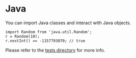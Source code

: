 # Java 

You can import Java classes and interact with Java objects.


```
import Random from 'java.util.Random';
r = Random(10);
r.nextInt() == -1157793070; // true
```


Please refer to the [tests directory](../../../tests/) for more info.




